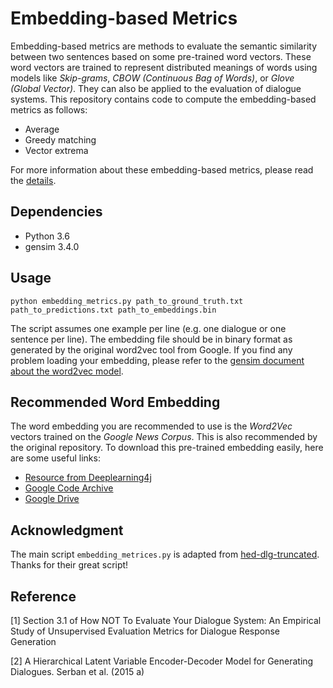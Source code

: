 # Embedding-based Metrics

Embedding-based metrics are methods to evaluate the semantic similarity between two sentences based on some pre-trained word vectors. These word vectors are trained to represent distributed meanings of words using models like *Skip-grams*, *CBOW (Continuous Bag of Words)*, or *Glove (Global Vector)*. They can also be applied to the evaluation of dialogue systems. This repository contains code to compute the embedding-based metrics as follows:

- Average
- Greedy matching
- Vector extrema

For more information about these embedding-based metrics, please read the [details](docs/details.md).

## Dependencies

- Python 3.6
- gensim 3.4.0 
    
## Usage

    python embedding_metrics.py path_to_ground_truth.txt path_to_predictions.txt path_to_embeddings.bin

The script assumes one example per line (e.g. one dialogue or one sentence per line). The embedding file should be in binary format as generated by the original word2vec tool from Google. If you find any problem loading your embedding, please refer to the [gensim document about the word2vec model](https://radimrehurek.com/gensim/models/word2vec.html).

## Recommended Word Embedding

The word embedding you are recommended to use is the *Word2Vec* vectors trained on the *Google News Corpus*.
This is also recommended by the original repository. To download this pre-trained embedding easily, here are some useful links:
- [Resource from Deeplearning4j](https://deeplearning4jblob.blob.core.windows.net/resources/wordvectors/GoogleNews-vectors-negative300.bin.gz)
- [Google Code Archive](https://code.google.com/archive/p/word2vec/)
- [Google Drive](https://drive.google.com/file/d/0B7XkCwpI5KDYNlNUTTlSS21pQmM/edit)

## Acknowledgment

The main script `embedding_metrices.py` is adapted from [hed-dlg-truncated](https://github.com/julianser/hed-dlg-truncated). Thanks for their great script!

## Reference

[1] Section 3.1 of How NOT To Evaluate Your Dialogue System: An Empirical Study of Unsupervised Evaluation Metrics for Dialogue Response Generation

[2] A Hierarchical Latent Variable Encoder-Decoder Model for Generating Dialogues. Serban et al. (2015 a)
